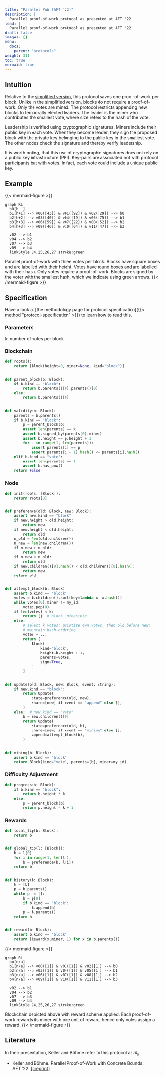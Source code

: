 ```yaml
---
title: "Parallel PoW (AFT '22)"
description: |
  Parallel proof-of-work protocol as presented at AFT '22.
lead: |
  Parallel proof-of-work protocol as presented at AFT '22.
draft: false
images: []
menu:
  docs:
    parent: "protocols"
weight: 311
toc: true
mermaid: true
---
```


## Intuition

Relative to the [simplified version](../parallel-simple), this protocol
saves one proof-of-work per block. Unlike in the simplified version,
blocks do not require a proof-of-work. Only the votes are mined. The
protocol restricts appending new blocks to temporally elected leaders.
The leader is the miner who contributes the smallest vote, where size
refers to the hash of the vote.

Leadership is verified using cryptographic signatures. Miners include
their public key in each vote. When they become leader, they sign the
proposed block with the private key belonging to the public key in the
smallest vote. The other nodes check the signature and thereby verify
leadership.

It is worth noting, that this use of cryptographic signatures does not
rely on a public key infrastructure (PKI). Key-pairs are associated not
with protocol participants but with votes. In fact, each vote could
include a unique public key.

## Example

{{< mermaid-figure >}}

```mermaid
graph RL
  b0[h  ]
  b1[h+1] --> v00([43]) & v01([92]) & v02([29]) --> b0
  b2[h+2] --> v03([40]) & v04([19]) & v05([75]) --> b1
  b3[h+3] --> v06([59]) & v07([22]) & v08([52]) --> b2
  b4[h+3] --> v09([46]) & v10([64]) & v11([47]) --> b3

  v02 --> b1
  v04 --> b2
  v07 --> b3
  v09 --> b4
  linkStyle 24,25,26,27 stroke:green
```

Parallel proof-of-work with three votes per block. Blocks have square
boxes and are labelled with their height. Votes have round boxes and are
labelled with their hash. Only votes require a proof-of-work. Blocks are
signed by the voter with the smallest hash, which we indicate using
green arrows.
{{< /mermaid-figure >}}

## Specification

Have a look at [the methodology page for protocol specification]({{< method
"protocol-specification" >}}) to learn how to read this.

### Parameters

`k`: number of votes per block

### Blockchain

```python
def roots():
    return [Block(height=0, miner=None, kind="block")]


def parent_block(b: Block):
    if b.kind == "block":
        return b.parents()[0].parents()[0]
    else:
        return b.parents()[0]


def validity(b: Block):
    parents = b.parents()
    if b.kind == "block":
        p = parent_block(b)
        assert len(parents) == k
        assert b.signed_by(parents[0].miner)
        assert b.height == p.height + 1
        for i in range(1, len(parents)):
            assert parents[i] == p
            assert parents[i - 1].hash() <= parents[i].hash()
    elif b.kind == "vote":
        assert len(parents) == 1
        assert b.has_pow()
    return False
```

### Node

```python
def init(roots: [Block]):
    return roots[0]


def preference(old: Block, new: Block):
    assert new.kind == "block"
    if new.height > old.height:
        return new
    if new.height < old.height:
        return old
    n_old = len(old.children())
    n_new = len(new.children())
    if n_new > n_old:
        return new
    if n_new < n_old:
        return old
    if new.children()[0].hash() < old.children()[0].hash():
        return new
    return old


def attempt_block(b: Block):
    assert b.kind == "block"
    votes = b.children().sort(key=lambda x: x.hash())
    while votes[0].miner != my_id:
        votes.pop(0)
    if len(votes) < k:
        return []  # block infeasible
    else:
        # select k votes; priotize own votes, then old before new;
        # maintain hash-ordering
        votes = ...
        return [
            Block(
                kind="block",
                height=b.height + 1,
                parents=votes,
                sign=True,
            )
        ]


def update(old: Block, new: Block, event: string):
    if new.kind == "block":
        return Update(
            state=preference(old, new),
            share=[new] if event == "append" else [],
        )
    else:  # new.kind == "vote"
        b = new.children()[0]
        return Update(
            state=preference(old, b),
            share=[new] if event == "mining" else [],
            append=attempt_block(b),
        )


def mining(b: Block):
    assert b.kind == "block"
    return Block(kind="vote", parents=[b], miner=my_id)
```

### Difficulty Adjustment

```python
def progress(b: Block):
    if b.kind == "block":
        return b.height * k
    else:
        p = parent_block(b)
        return p.height * k + 1
```

### Rewards

```python
def local_tip(b: Block):
    return b


def global_tip(l: [Block]):
    b = l[0]
    for i in range(1, len(l)):
        b = preference(b, l[i])
    return b


def history(b: Block):
    h = [b]
    p = b.parents()
    while p != []:
        b = p[0]
        if b.kind == "block":
            h.append(b)
        p = b.parents()
    return h


def reward(b: Block):
    assert b.kind == "block"
    return [Reward(x.miner, 1) for x in b.parents()]
```

{{< mermaid-figure >}}

```mermaid
graph RL
  b0[n/a]
  b1[n/a] --> v00([1]) & v01([1]) & v02([1]) --> b0
  b2[n/a] --> v03([1]) & v04([1]) & v05([1]) --> b1
  b3[n/a] --> v06([1]) & v07([1]) & v08([1]) --> b2
  b4[n/a] --> v09([1]) & v10([1]) & v11([1]) --> b3

  v02 --> b1
  v04 --> b2
  v07 --> b3
  v09 --> b4
  linkStyle 24,25,26,27 stroke:green
```

Blockchain depicted above with reward scheme applied.
Each proof-of-work rewards its miner with one unit of reward, hence only
votes assign a reward.
{{< /mermaid-figure >}}

<!--

## Attacks

### Selfish Mining

Description.

### SSZ-like attack space

Description.

## CPR API

How to simulate, attack, learn.

-->

## Literature

In their presentation, Keller and Böhme refer to this protocol as
$\mathcal B_k$.

- Keller and Böhme. Parallel Proof-of-Work with Concrete Bounds.
AFT '22. [[preprint]](https://arxiv.org/abs/2204.00034)
